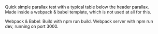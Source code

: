Quick simple parallax test with a typical table below the header parallax. Made inside a webpack & babel template, which is not used at all for this.

Webpack & Babel:
Build with npm run build.
Webpack server with npm run dev, running on port 3000.
